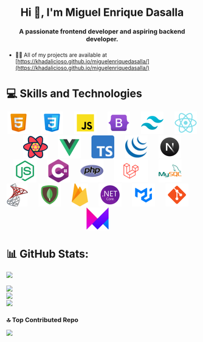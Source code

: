 <h1 align="center">Hi 👋, I'm Miguel Enrique Dasalla</h1>

###

<h3 align="center">A passionate frontend developer and aspiring backend developer.</h3>

###

- 👨‍💻 All of my projects are available at [https://khadalicioso.github.io/miguelenriquedasalla/](https://khadalicioso.github.io/miguelenriquedasalla/)

###

# 💻 Skills and Technologies

<div align="center">
  <img src="./assets/html.png" height="60" alt="html5 logo"  />
  <img width="20" />
  <img src="./assets/css.png" height="60" alt="css3 logo"  />
  <img width="20" />
  <img src="./assets/js.png" height="60" alt="javascript logo"  />
  <img width="20" />
  <img src="./assets/bootstrap.png" height="60" alt="bootstrap logo"  />
  <img width="20" />
  <img src="./assets/tailwind.png" height="60" alt="tailwind css logo"  />
  <img width="20" />
  <img src="./assets/react.png" height="60" alt="react js logo"  />
  <img width="20" />
  <img src="./assets/reactquery.png" height="60" alt="react query logo"  />
  <img width="20" />
  <img src="./assets/vue.png" height="60" alt="vue js logo"  />
  <img width="20" />
  <img src="./assets/ts.png" height="60" alt="typescript logo"  />
  <img width="20" />
  <img src="./assets/jquery.png" height="60" alt="jquery logo"  />
  <img width="20" />
  <img src="./assets/next.png" height="60" alt="next js logo"  />
  <img width="20" />
  <img src="./assets/node.png" height="60" alt="node js logo"  />
  <img width="20" />
  <img src="./assets/csharp.png" height="60" alt="csharp logo"  />
  <img width="20" />
  <img src="./assets/php.png" height="60" alt="php logo"  />
  <img width="20" />
  <img src="./assets/laravel.png" height="60" alt="laravel logo"  />
  <img width="20" />
  <img src="./assets/mysql.png" height="60" alt="mysql logo"  />
  <img width="20" />
  <img src="./assets/sqlserver.png" height="60" alt="sql server logo"  />
  <img width="20" />
  <img src="./assets/mongodb.png" height="60" alt="mongodb logo"  />
  <img width="20" />
  <img src="./assets/firebase.png" height="60" alt="firebase logo"  />
  <img width="20" />
  <img src="./assets/dotnet.png" height="60" alt="dotnet core logo"  />
  <img width="20" />
  <img src="./assets/mui.png" height="60" alt="material ui logo"  />
  <img width="20" />
  <img src="./assets/git.png" height="60" alt="git logo"  />
  <img width="20" />
  <img src="./assets/framer.png" height="60" alt="framer motion logo"  />
  <img width="20" />
</div>

###

# 📊 GitHub Stats:

[![](https://visitcount.itsvg.in/api?id=khadalicioso&icon=0&color=1)](https://visitcount.itsvg.in)<br/><br/>
![](https://github-readme-stats.vercel.app/api/top-langs/?username=khadalicioso&theme=react&hide_border=false&include_all_commits=true&count_private=false&layout=compact)<br/>
![](https://github-readme-stats.vercel.app/api?username=khadalicioso&theme=react&hide_border=false&include_all_commits=true&count_private=false)<br/>
![](https://github-readme-streak-stats.herokuapp.com/?user=khadalicioso&theme=react&hide_border=false)

###

### 🔝 Top Contributed Repo

![](https://github-contributor-stats.vercel.app/api?username=khadalicioso&limit=5&theme=dark&combine_all_yearly_contributions=true)
